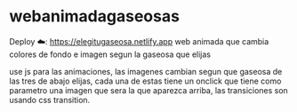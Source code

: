# webanimadagaseosas
Deploy :cloud:: https://elegitugaseosa.netlify.app
web animada que cambia colores de fondo e imagen segun la gaseosa que elijas

use js para las animaciones, las imagenes cambian segun que gaseosa de las tres de abajo elijas, cada una de estas tiene un onclick que tiene como parametro
una imagen que sera la que aparezca arriba, las transiciones son usando css transition.
